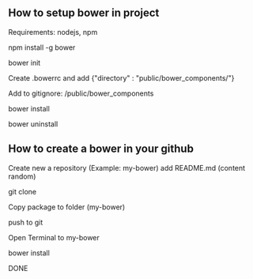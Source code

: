 ## How to setup bower in project

Requirements: nodejs, npm

npm install -g bower

bower init

Create .bowerrc and add {"directory" : "public/bower_components/"}

Add to gitignore: /public/bower_components

bower install <package>
  
bower uninstall <package>

## How to create a bower in your github

Create new a repository (Example: my-bower) add README.md (content random)

git clone <link http to repo>

Copy package to folder (my-bower)

push to git

Open Terminal to my-bower

bower install <link http to repo>

DONE
